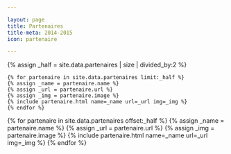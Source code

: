 ```yaml
---

layout: page
title: Partenaires
title-meta: 2014-2015
icon: partenaire

---
```


<div class="row">
<div class="col col-6 tablet-col-12">
	{% assign _half = site.data.partenaires | size | divided_by:2 %}
	
	{% for partenaire in site.data.partenaires limit:_half %}
	{% assign _name = partenaire.name %}
	{% assign _url = partenaire.url %}
	{% assign _img = partenaire.image %}
	{% include partenaire.html name=_name url=_url img=_img %}
	{% endfor %}
</div>
<div class="col col-6 tablet-col-12">
	{% for partenaire in site.data.partenaires offset:_half %}
	{% assign _name = partenaire.name %}
	{% assign _url = partenaire.url %}
	{% assign _img = partenaire.image %}
	{% include partenaire.html name=_name url=_url img=_img %}
	{% endfor %}
</div>

</div>
